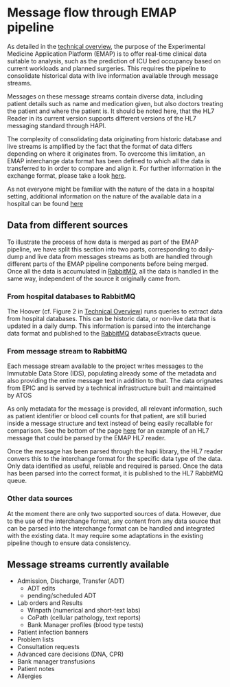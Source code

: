# Message flow through EMAP pipeline
As detailed in the [technical overview](../Technical_overview_of_EMAP.md), the purpose of the Experimental Medicine
Application Platform (EMAP) is to offer real-time clinical data suitable to analysis, such as the prediction of ICU 
bed occupancy based on current workloads and planned surgeries. This requires the pipeline to consolidate historical
data with live information available through message streams. 

Messages on these message streams contain diverse data, including patient details such as name and medication 
given, but also doctors treating the patient and where the patient is. 
It should be noted here, that the HL7 Reader in its current version supports different versions of the HL7 messaging 
standard through HAPI. 

The complexity of consolidating data originating from historic database and live streams is amplified by the fact that 
the format of data differs depending on where it originates from. To overcome this limitation, an EMAP interchange data
format has been defined to which all the data is transferred to in order to compare and align it. For further 
information in the exchange format, please take a look [here](Interchange_format.md). 

As not everyone might be familiar with the nature of the data in a hospital setting, additional information on the 
nature of the available data in a hospital can be found [here](../Background_information.md)


## Data from different sources 

To illustrate the process of how data is merged as part of the EMAP pipeline, we have split this section into two parts,
corresponding to daily-dump and live data from messages streams as both are handled through different parts of the 
EMAP pipeline components before being merged. Once all the data is accumulated in 
[RabbitMQ](../technologies_used/RabbitMQ.md), all the data is handled in the same way, independent of the source it 
originally came from.

### From hospital databases to RabbitMQ

The Hoover (cf. Figure 2 in [Technical Overview](../Technical_overview_of_EMAP.md)) runs  queries to extract data from hospital databases.
This can be historic data, or non-live data that is updated in a daily dump. 
This information is parsed into the interchange data format and published to the 
[RabbitMQ](../technologies_used/RabbitMQ.md) databaseExtracts queue.

### From message stream to RabbitMQ

Each message stream available to the project writes messages to the Immutable Data Store (IDS), populating already some
of the metadata and also providing the entire message text in addition to that. The data orignates from EPIC and is 
served by a technical infrastructure built and maintained by ATOS

As only metadata for the message is provided, all relevant information, such as patient identifier or blood cell 
counts for that patient, are still buried inside a message 
structure and text instead of being easily recallable for comparison. See the bottom of the page 
[here](https://www.lyniate.com/knowledge-hub/hl7-oru-message/) for an example of an HL7 message that could be parsed by
the EMAP HL7 reader.

Once the message has been parsed through the hapi library, the HL7 reader convers this to the interchange format for the
specific data type of the data. Only data identified as useful, reliable and required is parsed. Once the data has been parsed into the correct
format, it is published to the HL7 RabbitMQ queue.

### Other data sources

At the moment there are only two supported sources of data. However, due to the use of the interchange format, any content
from any data source that can be parsed into the interchange format can be handled and integrated with the existing data.
It may require some adaptations in the existing pipeline though to ensure data consistency.


## Message streams currently available
- Admission, Discharge, Transfer (ADT)
    - ADT edits
    - pending/scheduled ADT
- Lab orders and Results
    - Winpath (numerical and short-text labs)
    - CoPath (cellular pathology, text reports)
    - Bank Manager profiles (blood type tests)
- Patient infection banners
- Problem lists
- Consultation requests
- Advanced care decisions (DNA, CPR)
- Bank manager transfusions
- Patient notes
- Allergies
